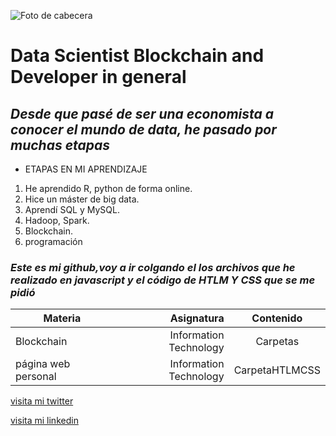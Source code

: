 ![Foto de cabecera](https://pixabay.com/es/illustrations/anal%c3%adtica-informaci%c3%b3n-innovaci%c3%b3n-3088958/.jpg)

# **Data Scientist Blockchain and  Developer in general**


## *Desde que pasé de ser una economista a conocer el mundo de data, he pasado por muchas etapas* 

* ETAPAS EN MI APRENDIZAJE
1. He aprendido R, python de forma online.
2. Hice un máster de big data. 
3. Aprendí SQL y MySQL.
4. Hadoop, Spark. 
5. Blockchain.
6. programación

### *Este es mi github,voy a ir colgando el los archivos que he realizado en javascript y el código de HTLM Y CSS que se me pidió*

|Materia| Asignatura| Contenido|
|---| ---:| :---:|
|Blockchain| Information Technology | Carpetas|
|página web personal| Information Technology | CarpetaHTLMCSS|


[visita mi twitter](https://twitter.com/ETapujos)

[visita mi linkedin](https://www.linkedin.com/in/patriciaacebestamargo/)

